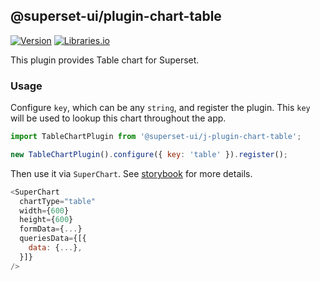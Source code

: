 <!--
Licensed to the Apache Software Foundation (ASF) under one
or more contributor license agreements.  See the NOTICE file
distributed with this work for additional information
regarding copyright ownership.  The ASF licenses this file
to you under the Apache License, Version 2.0 (the
"License"); you may not use this file except in compliance
with the License.  You may obtain a copy of the License at

  http://www.apache.org/licenses/LICENSE-2.0

Unless required by applicable law or agreed to in writing,
software distributed under the License is distributed on an
"AS IS" BASIS, WITHOUT WARRANTIES OR CONDITIONS OF ANY
KIND, either express or implied.  See the License for the
specific language governing permissions and limitations
under the License.
-->

## @superset-ui/plugin-chart-table

[![Version](https://img.shields.io/npm/v/@superset-ui/plugin-chart-table.svg?style=flat)](https://www.npmjs.com/package/@superset-ui/plugin-chart-table)
[![Libraries.io](https://img.shields.io/librariesio/release/npm/%40superset-ui%2Fplugin-chart-table?style=flat)](https://libraries.io/npm/@superset-ui%2Fplugin-chart-table)

This plugin provides Table chart for Superset.

### Usage

Configure `key`, which can be any `string`, and register the plugin. This `key` will be used to
lookup this chart throughout the app.

```js
import TableChartPlugin from '@superset-ui/j-plugin-chart-table';

new TableChartPlugin().configure({ key: 'table' }).register();
```

Then use it via `SuperChart`. See
[storybook](https://apache-superset.github.io/superset-ui-plugins/?selectedKind=plugin-chart-table)
for more details.

```js
<SuperChart
  chartType="table"
  width={600}
  height={600}
  formData={...}
  queriesData={[{
    data: {...},
  }]}
/>
```
